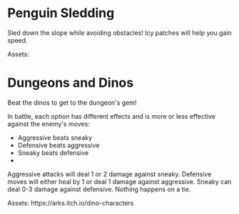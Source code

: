 # Penguin Sledding

Sled down the slope while avoiding obstacles! Icy patches will help you gain speed.
<p>Assets:</p>

# Dungeons and Dinos

Beat the dinos to get to the dungeon's gem!
<p>In battle, each option has different effects and is more or less effective against the enemy's moves:</p>

* Aggressive beats sneaky
* Defensive beats aggressive
* Sneaky beats defensive
* 
<p>Aggressive attacks will deal 1 or 2 damage against sneaky. Defensive moves will either heal by 1 or deal 1 damage against aggressive. Sneaky can deal 0-3 damage against defensive. Nothing happens on a tie.</p>
  
<p>Assets: https://arks.itch.io/dino-characters</p>
